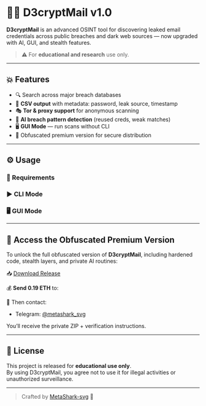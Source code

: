 # 🕵️‍♂️ D3cryptMail v1.0

**D3cryptMail** is an advanced OSINT tool for discovering leaked email credentials across public breaches and dark web sources — now upgraded with AI, GUI, and stealth features.

> ⚠️ For **educational and research** use only.

---

## 💥 Features

- 🔍 Search across major breach databases
- 📁 **CSV output** with metadata: password, leak source, timestamp
- 🎭 **Tor & proxy support** for anonymous scanning
- 🤖 **AI breach pattern detection** (reused creds, weak matches)
- 🖥️ **GUI Mode** — run scans without CLI
- 🧱 Obfuscated premium version for secure distribution

---

## ⚙️ Usage

### 🔧 Requirements


### ▶️ CLI Mode


### 🖥️ GUI Mode


---

## 🔐 Access the Obfuscated Premium Version

To unlock the full obfuscated version of **D3cryptMail**, including hardened code, stealth layers, and private AI routines:

📥 [Download Release](https://github.com/MetaShark-svg/D3cryptMail/releases)

💰 **Send 0.19 ETH** to:


📩 Then contact:

- Telegram: [@metashark_svg](https://t.me/metashark_svg)

You’ll receive the private ZIP + verification instructions.

---

## 📜 License

This project is released for **educational use only**.  
By using D3cryptMail, you agree not to use it for illegal activities or unauthorized surveillance.

---

> Crafted by [MetaShark-svg](https://github.com/MetaShark-svg) 🦈
